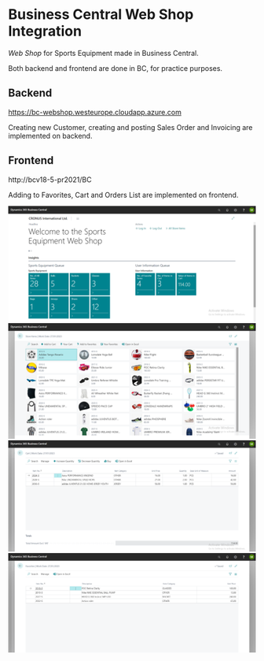 # Business Central Web Shop Integration

*Web Shop* for Sports Equipment made in Business Central. 

Both backend and frontend are done in BC, for practice purposes.

## Backend
https://bc-webshop.westeurope.cloudapp.azure.com

Creating new Customer, creating and posting Sales Order and Invoicing are implemented on backend.

## Frontend
http://bcv18-5-pr2021/BC

Adding to Favorites, Cart and Orders List are implemented on frontend.

![rollCenter](./screenshots/rollCenter.png)
![storeItesm](./screenshots/storeItesm.png)
![cart](./screenshots/cart.png)
![favorites](./screenshots/favorites.png)
